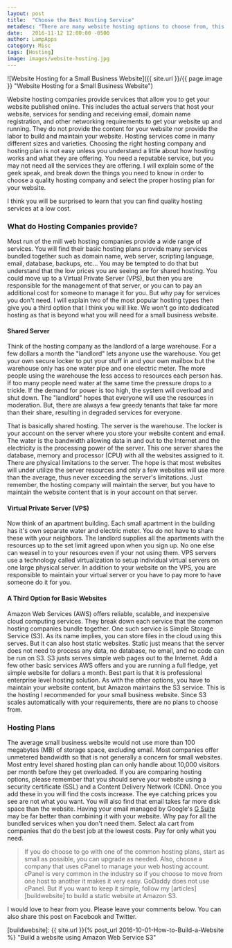 ```yaml
---
layout: post
title:  "Choose the Best Hosting Service"
metadesc: "There are many website hosting options to choose from, this article will give you a better understanding so you can choose the right plan for you."
date:   2016-11-12 12:00:00 -0500
author: LampApps
category: Misc
tags: [Hosting]
image: images/website-hosting.jpg
---
```


![Website Hosting for a Small Business Website]({{ site.url }}/{{ page.image }} "Website Hosting for a Small Business Website")

Website hosting companies provide services that allow you to get your website published online. This includes the actual servers that host your website, services for sending and receiving email, domain name registration, and other networking requirements to get your website up and running. They do not provide the content for your website nor provide the labor to build and maintain your website. Hosting services come in many different sizes and varieties. Choosing the right hosting company and hosting plan is not easy unless you understand a little about how hosting works and what they are offering. You need a reputable service, but you may not need all the services they are offering. I will explain some of the geek speak, and break down the things you need to know in order to choose a quality hosting company and select the proper hosting plan for your website.

I think you will be surprised to learn that you can find quality hosting services at a low cost.

<!--more-->

### What do Hosting Companies provide?

Most run of the mill web hosting companies provide a wide range of services. You will find their basic hosting plans provide many services bundled together such as domain name, web server, scripting language, email, database, backups, etc... You may be tempted to do that but understand that the low prices you are seeing are for shared hosting. You could move up to a Virtual Private Server (VPS), but then you are responsible for the management of that server, or you can to pay an additional cost for someone to manage it for you. But why pay for services you don't need. I will explain two of the most popular hosting types then give you a third option that I think you will like. We won't go into dedicated hosting as that is beyond what you will need for a small business website.

#### Shared Server

Think of the hosting company as the landlord of a large warehouse. For a few dollars a month the "landlord" lets anyone use the warehouse. You get your own secure locker to put your stuff in and your own mailbox but the warehouse only has one water pipe and one electric meter. The more people using the warehouse the less access to resources each person has. If too many people need water at the same time the pressure drops to a trickle. If the demand for power is too high, the system will overload and shut down. The "landlord" hopes that everyone will use the resources in moderation. But, there are always a few greedy tenants that take far more than their share, resulting in degraded services for everyone. 

That is basically shared hosting. The server is the warehouse. The locker is your account on the server where you store your website content and email. The water is the bandwidth allowing data in and out to the Internet and the electricity is the processing power of the server. This one server shares the database, memory and processor (CPU) with all the websites assigned to it. There are physical limitations to the server. The hope is that most websites will under utilize the server resources and only a few websites will use more than the average, thus never exceeding the server's limitations. Just remember, the hosting company will maintain the server, but you have to maintain the website content that is in your account on that server.

#### Virtual Private Server (VPS)

Now think of an apartment building. Each small apartment in the building has it's own separate water and electric meter. You do not have to share these with your neighbors. The landlord supplies all the apartments with the resources up to the set limit agreed upon when you sign up. No one else can weasel in to your resources even if your not using them. VPS servers use a technology called virtualization to setup individual virtual servers on one large physical server. In addition to your website on the VPS, you are responsible to maintain your virtual server or you have to pay more to have someone do it for you.

#### A Third Option for Basic Websites

Amazon Web Services (AWS) offers reliable, scalable, and inexpensive cloud computing services. They break down each service that the common hosting companies bundle together. One such service is Simple Storage Service (S3). As its name implies, you can store files in the cloud using this serves. But it can also host static websites. Static just means that the server does not need to process any data, no database, no email, and no code can be run on S3. S3 justs serves simple web pages out to the Internet. Add a few other basic services AWS offers and you are running a full fledge, yet simple website for dollars a month. Best part is that it is professional enterprise level hosting solution. As with the other options, you have to maintain your website content, but Amazon maintains the S3 service. This is the hosting I recommended for your small business website. Since S3 scales automatically with your requirements, there are no plans to choose from.

### Hosting Plans

The average small business website would not use more than 100 megabytes (MB) of storage space, excluding email. Most companies offer unmetered bandwidth so that is not generally a concern for small websites. Most entry level shared hosting plan can only handle about 10,000 visitors per month before they get overloaded. If you are comparing hosting options, please remember that you should serve your website using a security certificate (SSL) and a Content Delivery Network (CDN). Once you add these in you will find the costs increase. The eye catching prices you see are not what you want. You will also find that email takes far more disk space than the website. Having your email managed by Google's [G Suite][gsuite] may be far better than combining it with your website. Why pay for all the bundled services when you don't need them. Select ala cart from companies that do the best job at the lowest costs. Pay for only what you need. 

>If you do choose to go with one of the common hosting plans, start as small as possible, you can upgrade as needed. Also, choose a company that uses cPanel to manage your web hosting account. cPanel is very common in the industry so if you choose to move from one host to another it makes it very easy. GoDaddy does not use cPanel. But if you want to keep it simple, follow my [articles][buildwebsite] to build a static website at Amazon S3.

I would love to hear from you. Please leave your comments below. You can also share this post on Facebook and Twitter. 



[buildwebsite]: {{ site.url }}{% post_url 2016-10-01-How-to-Build-a-Website %} "Build a website using Amazon Web Service S3"

[gsuite]: https://www.google.com/work/apps/business/landing/partners/referral/trial.html?utm_source=sign-up&utm_medium=referralbutton1&utm_campaign=apps-referral-program&utm_content=%3Chttps://goo.gl/nCwWpT%3E "Start a Free Trial at G Suite"



